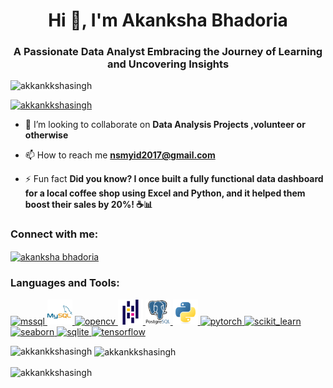 <h1 align="center">Hi 👋, I'm Akanksha Bhadoria</h1>
<h3 align="center">A Passionate Data Analyst Embracing the Journey of Learning and Uncovering Insights</h3>

<p align="left"> <img src="https://komarev.com/ghpvc/?username=akkankkshasingh&label=Profile%20views&color=0e75b6&style=flat" alt="akkankkshasingh" /> </p>

<p align="left"> <a href="https://github.com/ryo-ma/github-profile-trophy"><img src="https://github-profile-trophy.vercel.app/?username=akkankkshasingh" alt="akkankkshasingh" /></a> </p>

- 👯 I’m looking to collaborate on **Data Analysis Projects ,volunteer or otherwise**

- 📫 How to reach me **nsmyid2017@gmail.com**

- ⚡ Fun fact **Did you know? I once built a fully functional data dashboard for a local coffee shop using Excel and Python, and it helped them boost their sales by 20%! ☕📊**

<h3 align="left">Connect with me:</h3>
<p align="left">
<a href="https://linkedin.com/in/akanksha bhadoria" target="blank"><img align="center" src="https://raw.githubusercontent.com/rahuldkjain/github-profile-readme-generator/master/src/images/icons/Social/linked-in-alt.svg" alt="akanksha bhadoria" height="30" width="40" /></a>
</p>

<h3 align="left">Languages and Tools:</h3>
<p align="left"> <a href="https://www.microsoft.com/en-us/sql-server" target="_blank" rel="noreferrer"> <img src="https://www.svgrepo.com/show/303229/microsoft-sql-server-logo.svg" alt="mssql" width="40" height="40"/> </a> <a href="https://www.mysql.com/" target="_blank" rel="noreferrer"> <img src="https://raw.githubusercontent.com/devicons/devicon/master/icons/mysql/mysql-original-wordmark.svg" alt="mysql" width="40" height="40"/> </a> <a href="https://opencv.org/" target="_blank" rel="noreferrer"> <img src="https://www.vectorlogo.zone/logos/opencv/opencv-icon.svg" alt="opencv" width="40" height="40"/> </a> <a href="https://pandas.pydata.org/" target="_blank" rel="noreferrer"> <img src="https://raw.githubusercontent.com/devicons/devicon/2ae2a900d2f041da66e950e4d48052658d850630/icons/pandas/pandas-original.svg" alt="pandas" width="40" height="40"/> </a> <a href="https://www.postgresql.org" target="_blank" rel="noreferrer"> <img src="https://raw.githubusercontent.com/devicons/devicon/master/icons/postgresql/postgresql-original-wordmark.svg" alt="postgresql" width="40" height="40"/> </a> <a href="https://www.python.org" target="_blank" rel="noreferrer"> <img src="https://raw.githubusercontent.com/devicons/devicon/master/icons/python/python-original.svg" alt="python" width="40" height="40"/> </a> <a href="https://pytorch.org/" target="_blank" rel="noreferrer"> <img src="https://www.vectorlogo.zone/logos/pytorch/pytorch-icon.svg" alt="pytorch" width="40" height="40"/> </a> <a href="https://scikit-learn.org/" target="_blank" rel="noreferrer"> <img src="https://upload.wikimedia.org/wikipedia/commons/0/05/Scikit_learn_logo_small.svg" alt="scikit_learn" width="40" height="40"/> </a> <a href="https://seaborn.pydata.org/" target="_blank" rel="noreferrer"> <img src="https://seaborn.pydata.org/_images/logo-mark-lightbg.svg" alt="seaborn" width="40" height="40"/> </a> <a href="https://www.sqlite.org/" target="_blank" rel="noreferrer"> <img src="https://www.vectorlogo.zone/logos/sqlite/sqlite-icon.svg" alt="sqlite" width="40" height="40"/> </a> <a href="https://www.tensorflow.org" target="_blank" rel="noreferrer"> <img src="https://www.vectorlogo.zone/logos/tensorflow/tensorflow-icon.svg" alt="tensorflow" width="40" height="40"/> </a> </p>

<p><img align="left" src="https://github-readme-stats.vercel.app/api/top-langs?username=akkankkshasingh&show_icons=true&locale=en&layout=compact" alt="akkankkshasingh" /></p>

<p>&nbsp;<img align="center" src="https://github-readme-stats.vercel.app/api?username=akkankkshasingh&show_icons=true&locale=en" alt="akkankkshasingh" /></p>

<p><img align="center" src="https://github-readme-streak-stats.herokuapp.com/?user=akkankkshasingh&" alt="akkankkshasingh" /></p>
